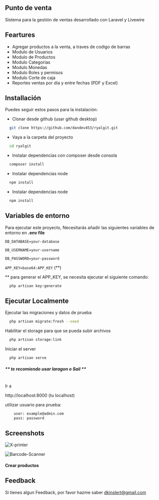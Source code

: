
## Punto de venta

Sistema para la gestión de ventas desarrollado con Laravel y Livewire


## Feartures

- Agregar productos a la venta, a traves de codigo de barras
- Modulo de Usuarios
- Modulo de Productos
- Modulo Categorias
- Modulo Monedas
- Modulo Roles y permisos
- Modulo Corte de caja
- Reportes ventas por día y entre fechas (PDF y Excel)


## Installación

Puedes seguir estos pasos para la instalación:

* Clonar desde github (usar github desktop)
```bash
  git clone https://github.com/dandev453/ryalgit.git
```
* Vaya a la carpeta del proyecto
```bash
  cd ryalgit
```
* Instalar dependencias con composer desde consola
```bash
  composer install
```

* Instalar dependencias node
```bash
  npm install
```

* Instalar dependencias node
```bash
  npm install
```

## Variables de entorno

Para ejecutar este proyecto, Necesitarás añadir las siguientes variables de entorno en **.env file**

`DB_DATABASE=your-database`

`DB_USERNAME=your-username`

`DB_PASSWORD=your-password`

`APP_KEY=base64:APP_KEY` (**)

** para generar el APP_KEY, se necesita ejecutar el siguiente comando:

```bash
  php artisan key:generate
```
## Ejecutar Localmente

Ejecutar las migraciones y datos de prueba

```bash
  php artisan migrate:fresh --seed
```
Habilitar el storage para que se pueda subir archivos

```bash
  php artisan storage:link
```

Iniciar el server

```bash
  php artisan serve
```
##### ** te recomiendo usar laragon o Sail **


#
Ir a

http://localhost:8000 (tu localhost)

utilizar usuario para prueba:
```bash
    user: example@admin.com
    pass: password
```


## Screenshots
![X-printer](https://lh3.googleusercontent.com/drive-viewer/AFDK6gOBnhkxMyfkpM_B-RaQpNbQk_K8SIh53gGXaNVNpG4W7PDhu4YHf5SBEqu6BFcsz3heOPZ63FXgmZOXFendFdNwsP444A=w1001-h637)

![Barcode-Scanner](https://th.bing.com/th/id/OIP.6YsqX3Tu5USPakt-pEKA6wAAAA?pid=ImgDet&w=224&h=224&rs=1)
#### Crear productos

## Feedback

Si tienes algun Feedback, por favor hazme saber dkinslert@gmail.com